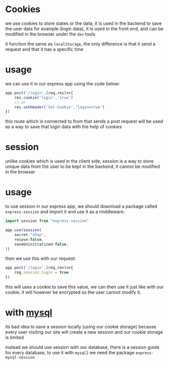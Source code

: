 # Cookies

we use cookies to store states or the data, it is used in the backend to save the user data for example (login data), it is used in the front end, and can be modified in the browser under the `dev` tools

it function the same as `localStorage`, the only difference is that it send a request and that it has a specific time

# usage

we can use it in our express app using the code below:

```js
app.post('/login',(req,res)=>{
	res.cookie('login','true')
	// or 
	res.setHeader('Set-Cookie','login=true')
})
```

this route which is connected to from that sends a post request will be used as a way to save that login data with the help of cookies

# session

unlike cookies which is used in the client side, session is a way to store unique data from the user to be kept in the backend, it cannot be modified in the browser

# usage

to use session in our express app, we should download a package called `express-session` and import it and use it as a middleware:

```js
import session from "express-session"

app.use(session(
	secret:"shop",
	resave:false,
	saveUninitialized:false,
))
```

then we use this with our request:

```js
app.post('/login',(req,res)=>{
	req.session.login = true
})
```

this will uses a cookie to save this value, we can then use it just like with our cookie, it will however be encrypted so the user cannot modify it.

# with [mysql](https://www.npmjs.com/package/express-mysql-session)

its bad idea to save a session locally (using our cookie storage) because every user visiting our site will create a new session and our cookie storage is limited

instead we should use session with our database, there is a session guide for every database, to use it with `mysql2` we need the package `express-mysql-session`

